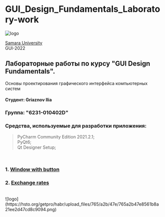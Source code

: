 # GUI_Design_Fundamentals_Laboratory-work 
![logo](https://ssau.ru/pagefiles/of_docs/Firm%20blocks_left-gorizont_naimenovanie_Rus.png)

[Samara University](https://ssau.ru/) <br/>
GUI-2022
## Лабораторные работы по курсу "GUI Design Fundamentals". <br/>
Основы проектирования графического интерфейса компьютерных систем <br/>
#### Студент: Griaznov Ilia <br/>
### Группа: "6231-010402D"

### Средства, используемые для разработки приложения: <br/>
> PyCharm Community Edition 2021.2.1; <br/>
> PyQt6; <br/>
> Qt Designer Setup; <br/>
<br/>

### 1. [Window with button](https://github.com/Dark-MonkGI/GUI_Design_Fundamentals_SAMARA_UNIVERSITY/tree/main/L1_Window_with_button)

### 2. [Exchange rates](https://github.com/Dark-MonkGI/GUI_Design_Fundamentals_SAMARA_UNIVERSITY/tree/main/L2_Exchange_rates)

<br/>
![logo](https://hsto.org/getpro/habr/upload_files/765/a2b/47e/765a2b47e8561b8a21ee2d47cd8c9094.png)

